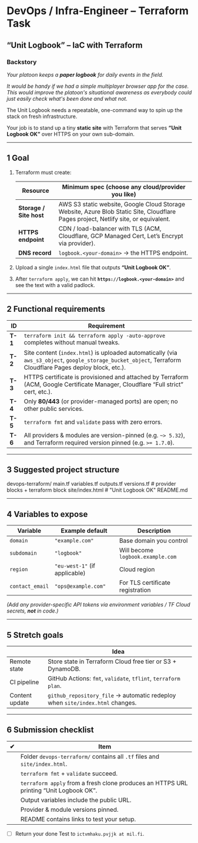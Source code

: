 # DevOps / Infra-Engineer – Terraform Task
## “Unit Logbook” – IaC with Terraform

### Backstory
*Your platoon keeps a **paper logbook** for daily events in the field.*

*It would be handy if we had a simple multiplayer browser app for the case. This would improve the platoon's situational awareness as everybody could just easily check what's been done and what not.*

The Unit Logbook needs a repeatable, one-command way to spin up the stack on fresh infrastructure.  

Your job is to stand up a tiny **static site** with Terraform that serves **“Unit Logbook OK”** over HTTPS on your own sub-domain.

---

## 1 Goal

1. Terraform must create:

   | Resource | Minimum spec (choose any cloud/provider you like) |
   |-----------|--------------------------------------------------|
   | **Storage / Site host** | AWS S3 static website, Google Cloud Storage Website, Azure Blob Static Site, Cloudflare Pages project, Netlify site, or equivalent. |
   | **HTTPS endpoint** | CDN / load-balancer with TLS (ACM, Cloudflare, GCP Managed Cert, Let’s Encrypt via provider). |
   | **DNS record** | `logbook.<your-domain>` → the HTTPS endpoint. |

2. Upload a single `index.html` file that outputs **“Unit Logbook OK”**.  
3. After `terraform apply`, we can hit **`https://logbook.<your-domain>`** and see the text with a valid padlock.

---

## 2 Functional requirements

| ID | Requirement |
|----|-------------|
| **T-1** | `terraform init && terraform apply -auto-approve` completes without manual tweaks. |
| **T-2** | Site content (`index.html`) is uploaded automatically (via `aws_s3_object`, `google_storage_bucket_object`, Terraform Cloudflare Pages deploy block, etc.). |
| **T-3** | HTTPS certificate is provisioned and attached by Terraform (ACM, Google Certificate Manager, Cloudflare “Full strict” cert, etc.). |
| **T-4** | Only **80/443** (or provider-managed ports) are open; no other public services. |
| **T-5** | `terraform fmt` and `validate` pass with zero errors. |
| **T-6** | All providers & modules are version-pinned (e.g. `~> 5.32`), and Terraform required version pinned (e.g. `>= 1.7.0`). |

---

## 3 Suggested project structure

devops-terraform/
main.tf
variables.tf
outputs.tf
versions.tf # provider blocks + terraform block
site/index.html # "Unit Logbook OK"
README.md

---

## 4 Variables to expose

| Variable | Example default | Description |
|----------|-----------------|-------------|
| `domain` | `"example.com"` | Base domain you control |
| `subdomain` | `"logbook"`  | Will become `logbook.example.com` |
| `region` | `"eu-west-1"` (if applicable) | Cloud region |
| `contact_email` | `"ops@example.com"` | For TLS certificate registration |

*(Add any provider-specific API tokens via environment variables / TF Cloud secrets, **not** in code.)*

---

## 5 Stretch goals

|   | Idea |
|----|------|
| Remote state | Store state in Terraform Cloud free tier or S3 + DynamoDB. |
| CI pipeline | GitHub Actions: `fmt`, `validate`, `tflint`, `terraform plan`. |
| Content update | `github_repository_file` → automatic redeploy when `site/index.html` changes. |

---

## 6 Submission checklist

| ✔︎ | Item |
|----|------|
|    | Folder `devops-terraform/` contains all `.tf` files and `site/index.html`. |
|    | `terraform fmt` + `validate` succeed. |
|    | `terraform apply` from a fresh clone produces an HTTPS URL printing “Unit Logbook OK”. |
|    | Output variables include the public URL. |
|    | Provider & module versions pinned. |
|    | README contains links to test your setup. |
- [ ] Return your done Test to ```ictvmhaku.pvjjk at mil.fi```.